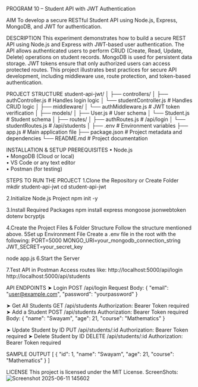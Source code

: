 PROGRAM 10 – Student API with JWT Authentication

AIM
To develop a secure RESTful Student API using Node.js, Express, MongoDB, and JWT for authentication.

DESCRIPTION
This experiment demonstrates how to build a secure REST API using Node.js and Express with JWT-based user authentication. The API allows authenticated users to perform CRUD (Create, Read, Update, Delete) operations on student records. MongoDB is used for persistent data storage. JWT tokens ensure that only authorized users can access protected routes. This project illustrates best practices for secure API development, including middleware use, route protection, and token-based authentication.

PROJECT STRUCTURE
student-api-jwt/
│
├── controllers/
│ ├── authController.js # Handles login logic
│ └── studentController.js # Handles CRUD logic
│
├── middleware/
│ └── authMiddleware.js # JWT token verification
│
├── models/
│ ├── User.js # User schema
│ └── Student.js # Student schema
│
├── routes/
│ ├── authRoutes.js # /api/login
│ └── studentRoutes.js # /api/students
│
├── .env # Environment variables
├── app.js # Main application file
├── package.json # Project metadata and dependencies
└── README.md # Project documentation

 
INSTALLATION & SETUP
PREREQUISITES
•	Node.js  
•	MongoDB (Cloud or local)  
•	VS Code or any text editor  
•	Postman (for testing)

STEPS TO RUN THE PROJECT
1.Clone the Repository or Create Folder
mkdir student-api-jwt
cd student-api-jwt

2.Initialize Node.js Project
npm init -y

3.Install Required Packages
npm install express mongoose jsonwebtoken dotenv bcryptjs

4.Create the Project Files & Folder Structure
Follow the structure mentioned above.
5Set up Environment File
Create a .env file in the root with the following:
PORT=5000
MONGO_URI=your_mongodb_connection_string
JWT_SECRET=your_secret_key

node app.js
6.Start the Server

7.Test API in Postman
Access routes like:
http://localhost:5000/api/login
http://localhost:5000/api/students

API ENDPOINTS
➤ Login
POST /api/login
Request Body:
{
  "email": "user@example.com",
  "password": "yourpassword"
}

➤ Get All Students
GET /api/students
Authorization: Bearer Token required
➤ Add a Student
POST /api/students
Authorization: Bearer Token required
Body:
{
  "name": "Swayam",
  "age": 21,
  "course": "Mathematics"
}

➤ Update Student by ID
PUT /api/students/:id
Authorization: Bearer Token required
➤ Delete Student by ID
DELETE /api/students/:id
Authorization: Bearer Token required

SAMPLE OUTPUT
[
  {
    "id": 1,
    "name": "Swayam",
    "age": 21,
    "course": "Mathematics"
  }
]

LICENSE
This project is licensed under the MIT License.
ScreenShots:![Screenshot 2025-06-11 145602](https://github.com/user-attachments/assets/b1fbf57a-7d11-4e9f-b13b-a9a12e9a107e)


